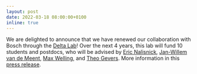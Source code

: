 ```yaml
---
layout: post
date: 2022-03-18 08:00:00+0100
inline: true
---
```


We are delighted to announce that we have renewed our collaboration with Bosch through the [Delta Lab](https://ivi.fnwi.uva.nl/uvaboschdeltalab/)! Over the next 4 years, this lab will fund 10 students and postdocs, who will be advised by [Eric Nalisnick](https://enalisnick.github.io/), [Jan-Willem van de Meent](https://jwvdm.github.io/), [Max Welling](https://staff.fnwi.uva.nl/m.welling/), and [Theo Gevers](https://staff.fnwi.uva.nl/th.gevers/). More information in this [press release](https://www.uva.nl/en/content/news/news/2022/03/uva-and-bosch-extend-collaboration-with-new-research-lab.html).

